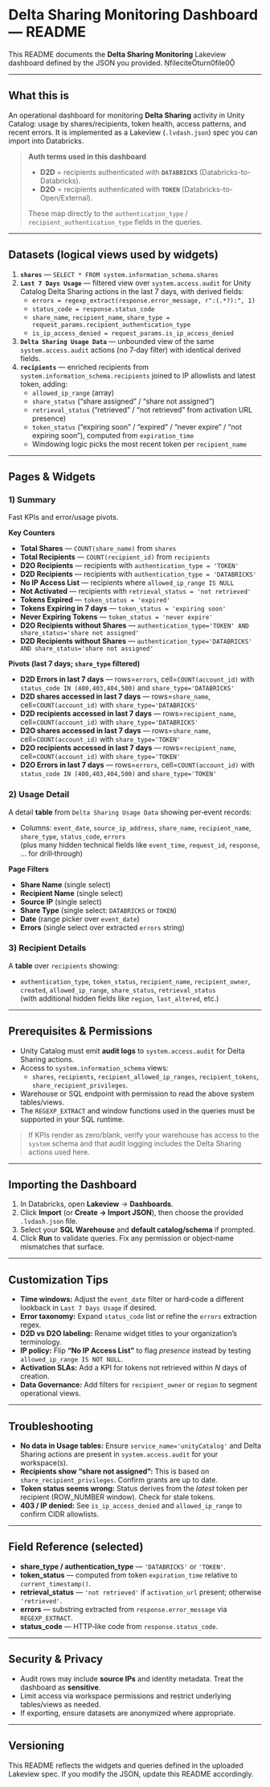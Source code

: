 # Delta Sharing Monitoring Dashboard — README

This README documents the **Delta Sharing Monitoring** Lakeview dashboard defined by the JSON you provided. fileciteturn0file0

---

## What this is
An operational dashboard for monitoring **Delta Sharing** activity in Unity Catalog: usage by shares/recipients, token health, access patterns, and recent errors. It is implemented as a Lakeview (`.lvdash.json`) spec you can import into Databricks.

> **Auth terms used in this dashboard**
>
> - **D2D** = recipients authenticated with **`DATABRICKS`** (Databricks-to-Databricks).
> - **D2O** = recipients authenticated with **`TOKEN`** (Databricks-to-Open/External).
>
> These map directly to the `authentication_type` / `recipient_authentication_type` fields in the queries.

---

## Datasets (logical views used by widgets)

1. **`shares`** — `SELECT * FROM system.information_schema.shares`  
2. **`Last 7 Days Usage`** — filtered view over `system.access.audit` for Unity Catalog Delta Sharing actions in the last 7 days, with derived fields:
   - `errors = regexp_extract(response.error_message, r":(.*?):", 1)`
   - `status_code = response.status_code`
   - `share_name`, `recipient_name`, `share_type = request_params.recipient_authentication_type`
   - `is_ip_access_denied = request_params.is_ip_access_denied`
3. **`Delta Sharing Usage Data`** — unbounded view of the same `system.access.audit` actions (no 7‑day filter) with identical derived fields.
4. **`recipients`** — enriched recipients from `system.information_schema.recipients` joined to IP allowlists and latest token, adding:
   - `allowed_ip_range` (array)
   - `share_status` (“share assigned” / “share not assigned”)
   - `retrieval_status` (“retrieved” / “not retrieved” from activation URL presence)
   - `token_status` (“expiring soon” / “expired” / “never expire” / “not expiring soon”), computed from `expiration_time`
   - Windowing logic picks the most recent token per `recipient_name`

---

## Pages & Widgets

### 1) **Summary**
Fast KPIs and error/usage pivots.

**Key Counters**
- **Total Shares** — `COUNT(share_name)` from `shares`
- **Total Recipients** — `COUNT(recipient_id)` from `recipients`
- **D2O Recipients** — recipients with `authentication_type = 'TOKEN'`
- **D2D Recipients** — recipients with `authentication_type = 'DATABRICKS'`
- **No IP Access List** — recipients where `allowed_ip_range IS NULL`
- **Not Activated** — recipients with `retrieval_status = 'not retrieved'`
- **Tokens Expired** — `token_status = 'expired'`
- **Tokens Expiring in 7 days** — `token_status = 'expiring soon'`
- **Never Expiring Tokens** — `token_status = 'never expire'`
- **D2O Recipients without Shares** — `authentication_type='TOKEN' AND share_status='share not assigned'`
- **D2D Recipients without Shares** — `authentication_type='DATABRICKS' AND share_status='share not assigned'`

**Pivots (last 7 days; `share_type` filtered)**
- **D2D Errors in last 7 days** — rows=`errors`, cell=`COUNT(account_id)` with `status_code IN (400,403,404,500)` and `share_type='DATABRICKS'`
- **D2D shares accessed in last 7 days** — rows=`share_name`, cell=`COUNT(account_id)` with `share_type='DATABRICKS'`
- **D2D recipients accessed in last 7 days** — rows=`recipient_name`, cell=`COUNT(account_id)` with `share_type='DATABRICKS'`
- **D2O shares accessed in last 7 days** — rows=`share_name`, cell=`COUNT(account_id)` with `share_type='TOKEN'`
- **D2O recipients accessed in last 7 days** — rows=`recipient_name`, cell=`COUNT(account_id)` with `share_type='TOKEN'`
- **D2O Errors in last 7 days** — rows=`errors`, cell=`COUNT(account_id)` with `status_code IN (400,403,404,500)` and `share_type='TOKEN'`

### 2) **Usage Detail**
A detail **table** from `Delta Sharing Usage Data` showing per‑event records:
- Columns: `event_date`, `source_ip_address`, `share_name`, `recipient_name`, `share_type`, `status_code`, `errors`  
  (plus many hidden technical fields like `event_time`, `request_id`, `response`, … for drill‑through)

**Page Filters**
- **Share Name** (single select)
- **Recipient Name** (single select)
- **Source IP** (single select)
- **Share Type** (single select: `DATABRICKS` or `TOKEN`)
- **Date** (range picker over `event_date`)
- **Errors** (single select over extracted `errors` string)

### 3) **Recipient Details**
A **table** over `recipients` showing:
- `authentication_type`, `token_status`, `recipient_name`, `recipient_owner`, `created`, `allowed_ip_range`, `share_status`, `retrieval_status`  
  (with additional hidden fields like `region`, `last_altered`, etc.)

---

## Prerequisites & Permissions

- Unity Catalog must emit **audit logs** to `system.access.audit` for Delta Sharing actions.
- Access to `system.information_schema` views:
  - `shares`, `recipients`, `recipient_allowed_ip_ranges`, `recipient_tokens`, `share_recipient_privileges`.
- Warehouse or SQL endpoint with permission to read the above system tables/views.
- The `REGEXP_EXTRACT` and window functions used in the queries must be supported in your SQL runtime.

> If KPIs render as zero/blank, verify your warehouse has access to the `system` schema and that audit logging includes the Delta Sharing actions used here.

---

## Importing the Dashboard

1. In Databricks, open **Lakeview** → **Dashboards**.
2. Click **Import** (or **Create → Import JSON**), then choose the provided `.lvdash.json` file.
3. Select your **SQL Warehouse** and **default catalog/schema** if prompted.
4. Click **Run** to validate queries. Fix any permission or object‑name mismatches that surface.

---

## Customization Tips

- **Time windows:** Adjust the `event_date` filter or hard‑code a different lookback in `Last 7 Days Usage` if desired.
- **Error taxonomy:** Expand `status_code` list or refine the `errors` extraction regex.
- **D2D vs D2O labeling:** Rename widget titles to your organization’s terminology.
- **IP policy:** Flip **“No IP Access List”** to flag *presence* instead by testing `allowed_ip_range IS NOT NULL`.
- **Activation SLAs:** Add a KPI for tokens not retrieved within _N_ days of creation.
- **Data Governance:** Add filters for `recipient_owner` or `region` to segment operational views.

---

## Troubleshooting

- **No data in Usage tables:** Ensure `service_name='unityCatalog'` and Delta Sharing actions are present in `system.access.audit` for your workspace(s).
- **Recipients show “share not assigned”:** This is based on `share_recipient_privileges`. Confirm grants are up to date.
- **Token status seems wrong:** Status derives from the *latest* token per recipient (ROW_NUMBER window). Check for stale tokens.
- **403 / IP denied:** See `is_ip_access_denied` and `allowed_ip_range` to confirm CIDR allowlists.

---

## Field Reference (selected)

- **share_type / authentication_type** — `'DATABRICKS'` or `'TOKEN'`.
- **token_status** — computed from token `expiration_time` relative to `current_timestamp()`.
- **retrieval_status** — `'not retrieved'` if `activation_url` present; otherwise `'retrieved'`.
- **errors** — substring extracted from `response.error_message` via `REGEXP_EXTRACT`.
- **status_code** — HTTP‑like code from `response.status_code`.

---

## Security & Privacy

- Audit rows may include **source IPs** and identity metadata. Treat the dashboard as **sensitive**.
- Limit access via workspace permissions and restrict underlying tables/views as needed.
- If exporting, ensure datasets are anonymized where appropriate.

---

## Versioning

This README reflects the widgets and queries defined in the uploaded Lakeview spec. If you modify the JSON, update this README accordingly.
